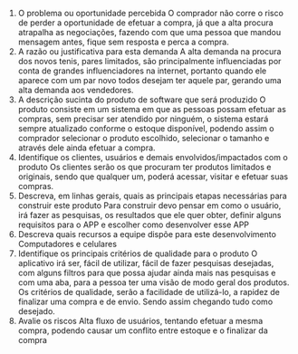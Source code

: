 1.	O problema ou oportunidade percebida
O comprador não corre o risco de perder a oportunidade de efetuar a compra, já que a alta procura atrapalha as negociações, fazendo com que uma pessoa que mandou mensagem antes, fique sem resposta e perca a compra.
2.	A razão ou justificativa para esta demanda
 A alta demanda na procura dos novos tenis, pares limitados, são principalmente influenciadas por conta de grandes influenciadores na internet, portanto quando ele aparece com um par novo todos desejam ter aquele par, gerando uma alta demanda aos vendedores.
3.	A descrição sucinta do produto de software que será produzido
O produto consiste em um sistema em que as pessoas possam efetuar as compras, sem precisar ser atendido por ninguém, o sistema estará sempre atualizado conforme o estoque disponível, podendo assim o comprador selecionar o produto escolhido, selecionar o tamanho e através dele ainda efetuar a compra.
4.	Identifique os clientes, usuários e demais envolvidos/impactados com o produto
Os clientes serão os que procuram ter produtos limitados e originais, sendo que qualquer um, poderá acessar, visitar e efetuar suas compras.
5.	Descreva, em linhas gerais, quais as principais etapas necessárias para construir este produto
Para construir devo pensar em como o usuário, irá fazer as pesquisas, os resultados que ele quer obter, definir alguns requisitos para o APP e escolher como desenvolver esse APP
6.	Descreva quais recursos a equipe dispõe para este desenvolvimento
Computadores e celulares
7.	Identifique os principais critérios de qualidade para o produto
O aplicativo irá ser, fácil de utilizar, fácil de fazer pesquisas desejadas, com alguns filtros para que possa ajudar ainda mais nas pesquisas e com uma aba, para a pessoa ter uma visão de modo geral dos produtos. Os critérios de qualidade, serão a facilidade de utilizá-lo, a rapidez de finalizar uma compra e de envio. Sendo assim chegando tudo como desejado.
8.	Avalie os riscos
Alta fluxo de usuários, tentando efetuar a mesma compra, podendo causar um conflito entre estoque e o finalizar da compra

